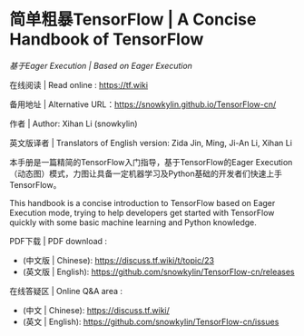 # 简单粗暴TensorFlow | A Concise Handbook of TensorFlow

*基于Eager Execution | Based on Eager Execution*

在线阅读 | Read online : https://tf.wiki 

备用地址 | Alternative URL：https://snowkylin.github.io/TensorFlow-cn/

作者 | Author: Xihan Li (snowkylin)

英文版译者 | Translators of English version: Zida Jin, Ming, Ji-An Li, Xihan Li

本手册是一篇精简的TensorFlow入门指导，基于TensorFlow的Eager Execution（动态图）模式，力图让具备一定机器学习及Python基础的开发者们快速上手TensorFlow。

This handbook is a concise introduction to TensorFlow based on Eager Execution mode, trying to help developers get started with TensorFlow quickly with some basic machine learning and Python knowledge.

PDF下载 | PDF download : 

- (中文版 | Chinese): https://discuss.tf.wiki/t/topic/23
- (英文版 | English): https://github.com/snowkylin/TensorFlow-cn/releases

在线答疑区 | Online Q&A area : 

- (中文 | Chinese): https://discuss.tf.wiki/
- (英文 | English): https://github.com/snowkylin/TensorFlow-cn/issues

